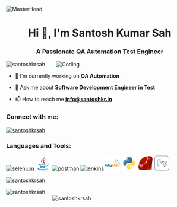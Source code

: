 ![MasterHead](https://raw.githubusercontent.com/santoshkrsah/upload/master/automationa%20testing%20banner.gif?token=GHSAT0AAAAAACTH57YFDELDSYA3FHQK2I6OZTAS47A)
<h1 align="center">Hi 👋, I'm Santosh Kumar Sah</h1>
<h3 align="center">A Passionate QA Automation Test Engineer</h3>
<img align="right" alt="Coding" width="370"  src="https://raw.githubusercontent.com/santoshkrsah/upload/master/programmer%20gif.gif?token=GHSAT0AAAAAACTH57YEZPTENKHITSBL6JKCZTAS6YA">

<p align="left"> <img src="https://komarev.com/ghpvc/?username=santoshkrsah&label=Profile%20views&color=04b928&style=flat" alt="santoshkrsah" /> </p>

- 🔭 I’m currently working on **QA Automation**

- 💬 Ask me about **Software Development Engineer in Test**

- 📫 How to reach me **info@santoshkr.in**

<h3 align="left">Connect with me:</h3>
<p align="left">
<a href="https://linkedin.com/in/santoshkrsah" target="blank"><img align="center" src="https://raw.githubusercontent.com/rahuldkjain/github-profile-readme-generator/master/src/images/icons/Social/linked-in-alt.svg" alt="santoshkrsah" height="30" width="40" /></a>
</p>

<h3 align="left">Languages and Tools:</h3>
<p align="left"> </a> <a href="https://www.selenium.dev" target="_blank" rel="noreferrer"> <img src="https://raw.githubusercontent.com/detain/svg-logos/780f25886640cef088af994181646db2f6b1a3f8/svg/selenium-logo.svg" alt="selenium" width="40" height="40"/> </a> 
<a href="https://www.java.com" target="_blank" rel="noreferrer"> <img src="https://raw.githubusercontent.com/devicons/devicon/master/icons/java/java-original.svg" alt="java" width="40" height="40"/> </a>
<a href="https://postman.com" target="_blank" rel="noreferrer"> <img src="https://www.vectorlogo.zone/logos/getpostman/getpostman-icon.svg" alt="postman" width="40" height="40"/> </a> 
<a href="https://www.jenkins.io" target="_blank" rel="noreferrer"> <img src="https://www.vectorlogo.zone/logos/jenkins/jenkins-icon.svg" alt="jenkins" width="40" height="40"/> </a> 
<a href="https://www.mysql.com/" target="_blank" rel="noreferrer"> <img src="https://raw.githubusercontent.com/devicons/devicon/master/icons/mysql/mysql-original-wordmark.svg" alt="mysql" width="40" height="40"/> </a>
<a href="https://www.python.org" target="_blank" rel="noreferrer"> <img src="https://raw.githubusercontent.com/devicons/devicon/master/icons/python/python-original.svg" alt="python" width="40" height="40"/> </a>
<a href="https://www.ruby-lang.org/en/" target="_blank" rel="noreferrer"> <img src="https://raw.githubusercontent.com/devicons/devicon/master/icons/ruby/ruby-original.svg" alt="ruby" width="40" height="40"/> </a>   
<a href="https://www.photoshop.com/en" target="_blank" rel="noreferrer"> <img src="https://raw.githubusercontent.com/devicons/devicon/master/icons/photoshop/photoshop-line.svg" alt="photoshop" width="40" height="40"/> </a> </p>



<p><img align="center" width="350" src="https://github-readme-stats.vercel.app/api/top-langs?username=santoshkrsah&show_icons=true&theme=dark&text_color=51e17c&locale=en&layout=compact" alt="santoshkrsah" /></p>

<p><img align="left" width="400" src="https://github-readme-streak-stats.herokuapp.com/?user=santoshkrsah&theme=dark" alt="santoshkrsah" /></p>

<p>&nbsp;<img align="right" width="380" src="https://github-readme-stats.vercel.app/api?username=santoshkrsah&show_icons=true&theme=radical&locale=en" alt="santoshkrsah" /></p>






